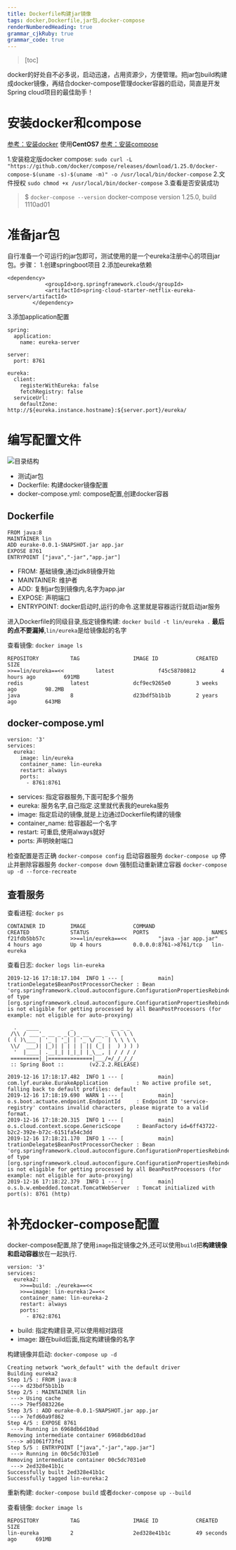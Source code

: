 ```yaml
---
title: Dockerfile构建jar镜像
tags: docker,Dockerfile,jar包,docker-compose
renderNumberedHeading: true
grammar_cjkRuby: true
grammar_code: true
---
```


> [toc]

docker的好处自不必多说，启动迅速，占用资源少，方便管理。把jar包build构建成docker镜像，再结合docker-compose管理docker容器的启动，简直是开发Spring cloud项目的最佳助手！


# 安装docker和compose
[参考：安装docker](https://www.cnblogs.com/linyufeng/p/10093568.html) 使用**CentOS7**
[参考：安装compose](https://docs.docker.com/compose/install/)

1.安装稳定版docker compose:
`sudo curl -L "https://github.com/docker/compose/releases/download/1.25.0/docker-compose-$(uname -s)-$(uname -m)" -o /usr/local/bin/docker-compose`
2.文件授权
`sudo chmod +x /usr/local/bin/docker-compose`
3.查看是否安装成功
>$ `docker-compose --version`
docker-compose version 1.25.0, build 1110ad01


# 准备jar包
自行准备一个可运行的jar包即可，测试使用的是一个eureka注册中心的项目jar包。步骤：
1.创建springboot项目
2.添加eureka依赖
``` 
<dependency>
            <groupId>org.springframework.cloud</groupId>
            <artifactId>spring-cloud-starter-netflix-eureka-server</artifactId>
        </dependency>
```
3.添加application配置

``` 
spring:
  application:
    name: eureka-server

server:
  port: 8761

eureka:
  client:
    registerWithEureka: false
    fetchRegistry: false
  serviceUrl:
    defaultZone: http://${eureka.instance.hostname}:${server.port}/eureka/
```

# 编写配置文件

![目录结构](./images/1576634901248.png)

- 测试jar包
- Dockerfile: 构建docker镜像配置
- docker-compose.yml: compose配置,创建docker容器

## Dockerfile

``` 
FROM java:8
MAINTAINER lin
ADD eurake-0.0.1-SNAPSHOT.jar app.jar
EXPOSE 8761
ENTRYPOINT ["java","-jar","app.jar"]
```
- FROM: 基础镜像,通过jdk8镜像开始
- MAINTAINER: 维护者
- ADD: 复制jar包到镜像内,名字为app.jar
- EXPOSE: 声明端口
- ENTRYPOINT: docker启动时,运行的命令.这里就是容器运行就启动jar服务

进入Dockerfile的同级目录,指定镜像构建:
`docker build -t lin/eureka .` 
**最后的点不要漏掉**,`lin/eureka`是给镜像起的名字

查看镜像: `docker image ls`           

```
REPOSITORY          TAG                 IMAGE ID            CREATED             SIZE
>>==lin/eureka==<<          latest              f45c58780812        4 hours ago         691MB
redis               latest              dcf9ec9265e0        3 weeks ago         98.2MB
java                8                   d23bdf5b1b1b        2 years ago         643MB
```

## docker-compose.yml

``` 
version: '3'
services:
  eureka:
    image: lin/eureka
    container_name: lin-eureka
    restart: always
    ports:
      - 8761:8761
```
- services: 指定容器服务,下面可配多个服务
- eureka: 服务名字,自己指定.这里就代表我的eureka服务
- image: 指定启动的镜像,就是上边通过Dockerfile构建的镜像
- container_name: 给容器起一个名字
- restart: 可重启,使用always就好
- ports: 声明映射端口

检查配置是否正确
`docker-compose config`
启动容器服务
`docker-compose up`
停止并删除容器服务
`docker-compose down`
强制启动重新建立容器
`docker-compose up -d --force-recreate`

## 查看服务

查看进程: `docker ps`

``` 
CONTAINER ID        IMAGE               COMMAND                  CREATED             STATUS              PORTS                    NAMES
f21fdb5bb57c        >>==lin/eureka==<<          "java -jar app.jar"      4 hours ago         Up 4 hours          0.0.0.0:8761->8761/tcp   lin-eureka

```
查看日志: `docker logs lin-eureka`              

```
2019-12-16 17:18:17.104  INFO 1 --- [           main] trationDelegate$BeanPostProcessorChecker : Bean 'org.springframework.cloud.autoconfigure.ConfigurationPropertiesRebinderAutoConfiguration' of type [org.springframework.cloud.autoconfigure.ConfigurationPropertiesRebinderAutoConfiguration] is not eligible for getting processed by all BeanPostProcessors (for example: not eligible for auto-proxying)

  .   ____          _            __ _ _
 /\\ / ___'_ __ _ _(_)_ __  __ _ \ \ \ \
( ( )\___ | '_ | '_| | '_ \/ _` | \ \ \ \
 \\/  ___)| |_)| | | | | || (_| |  ) ) ) )
  '  |____| .__|_| |_|_| |_\__, | / / / /
 =========|_|==============|___/=/_/_/_/
 :: Spring Boot ::        (v2.2.2.RELEASE)

2019-12-16 17:18:17.482  INFO 1 --- [           main] com.lyf.eurake.EurakeApplication         : No active profile set, falling back to default profiles: default
2019-12-16 17:18:19.690  WARN 1 --- [           main] o.s.boot.actuate.endpoint.EndpointId     : Endpoint ID 'service-registry' contains invalid characters, please migrate to a valid format.
2019-12-16 17:18:20.315  INFO 1 --- [           main] o.s.cloud.context.scope.GenericScope     : BeanFactory id=6ff43722-b2c2-392e-b72c-6151fa54c3dd
2019-12-16 17:18:21.170  INFO 1 --- [           main] trationDelegate$BeanPostProcessorChecker : Bean 'org.springframework.cloud.autoconfigure.ConfigurationPropertiesRebinderAutoConfiguration' of type [org.springframework.cloud.autoconfigure.ConfigurationPropertiesRebinderAutoConfiguration] is not eligible for getting processed by all BeanPostProcessors (for example: not eligible for auto-proxying)
2019-12-16 17:18:22.379  INFO 1 --- [           main] o.s.b.w.embedded.tomcat.TomcatWebServer  : Tomcat initialized with port(s): 8761 (http)
```

# 补充docker-compose配置

docker-compose配置,除了使用`image`指定镜像之外,还可以使用`build`把**构建镜像和启动容器**放在一起执行.

``` 
version: '3'
services:
  eureka2:
    >>==build: ./eureka==<<
    >>==image: lin-eureka:2==<<
    container_name: lin-eureka-2
    restart: always
    ports:
      - 8762:8761
```
- build: 指定构建目录,可以使用相对路径
- image: 跟在build后面,指定构建镜像的名字

构建镜像并启动: `docker-compose up -d`   
```
Creating network "work_default" with the default driver
Building eureka2
Step 1/5 : FROM java:8
 ---> d23bdf5b1b1b
Step 2/5 : MAINTAINER lin
 ---> Using cache
 ---> 79ef5083226e
Step 3/5 : ADD eurake-0.0.1-SNAPSHOT.jar app.jar
 ---> 7efd60a9f862
Step 4/5 : EXPOSE 8761
 ---> Running in 6968db6d10ad
Removing intermediate container 6968db6d10ad
 ---> a01061f73fe1
Step 5/5 : ENTRYPOINT ["java","-jar","app.jar"]
 ---> Running in 00c5dc7031e0
Removing intermediate container 00c5dc7031e0
 ---> 2ed328e41b1c
Successfully built 2ed328e41b1c
Successfully tagged lin-eureka:2
```
重新构建:
`docker-compose build` 或者`docker-compose up --build`

查看镜像: `docker image ls`

```
REPOSITORY          TAG                 IMAGE ID            CREATED             SIZE
lin-eureka          2                   2ed328e41b1c        49 seconds ago      691MB
```